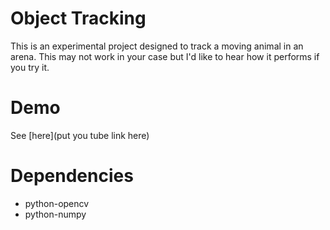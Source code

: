 # Object Tracking 

This is an experimental project designed to track a moving animal in an arena.
This may not work in your case but I'd like to hear how it performs if you try
it.

# Demo 

See [here](put you tube link here)


# Dependencies 

- python-opencv
- python-numpy 

